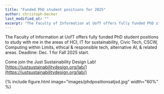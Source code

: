 ```yaml
---
title: "Funded PhD student positions for 2025"
author: christoph-becker
last_modified_at: ""
excerpt: "The Faculty of Information at UofT offers fully funded PhD student positions to study with me - Come join the Just Sustainability Design Lab! See full post for details."
---
```


The Faculty of Information at UofT offers fully funded PhD student positions to study with me in the areas of HCI, IT for sustainability, 
Civic Tech, CSCW, Computing within Limits, ethical & responsible tech, alternative AI, & related areas. Deadline: Dec. 1 for Fall 2025 start.

Come join the Just Sustainability Design Lab! [https://justsustainabilitydesign.org/lab/](https://justsustainabilitydesign.org/lab/) 

{% include figure.html image="images/phdpositionsatjsd.jpg" width="60%" %}


